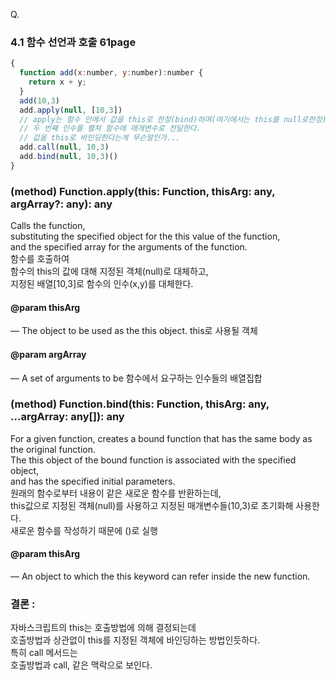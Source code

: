 Q.

### 4.1 함수 선언과 호출 61page

```javascript
{
  function add(x:number, y:number):number {
    return x + y;
  }
  add(10,3)
  add.apply(null, [10,3]) 
  // apply는 함수 안에서 값을 this로 한정(bind)하며(여기에서는 this를 null로한정) 
  // 두 번째 인수를 펼쳐 함수에 매개변수로 전달한다.
  // 값을 this로 바인딩한다는게 무슨말인가...
  add.call(null, 10,3) 
  add.bind(null, 10,3)()
}
```
### (method) Function.apply(this: Function, thisArg: any, argArray?: any): any

Calls the function, <br>
substituting the specified object for the this value of the function, <br>
and the specified array for the arguments of the function.<br>
함수를 호출하여 <br>
함수의 this의 값에 대해 지정된 객체(null)로 대체하고, <br>
지정된 배열[10,3]로 함수의 인수(x,y)를 대체한다. 

#### @param thisArg 
— The object to be used as the this object.
this로 사용될 객체

#### @param argArray 
— A set of arguments to be
함수에서 요구하는 인수들의 배열집합




### (method) Function.bind(this: Function, thisArg: any, ...argArray: any[]): any

For a given function, creates a bound function that has the same body as the original function. <br>
The this object of the bound function is associated with the specified object, <br>
and has the specified initial parameters.<br>
원래의 함수로부터 내용이 같은 새로운 함수를 반환하는데, <br>
this값으로 지정된 객체(null)를 사용하고 지정된 매개변수들(10,3)로 초기화해 사용한다. <br>
새로운 함수를 작성하기 때문에 ()로 실행

#### @param thisArg 
— An object to which the this keyword can refer inside the new function.


### 결론 : 
자바스크립트의 this는 호출방법에 의해 결정되는데 <br>
호출방법과 상관없이 this를 지정된 객체에 바인딩하는 방법인듯하다.<br>
특히 call 메서드는 <br>
호출방법과 call, 같은 맥락으로 보인다.